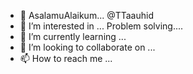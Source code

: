 - 👋 AsalamuAlaikum... @TTaauhid
- 👀 I’m interested in ... Problem solving....
- 🌱 I’m currently learning ...
- 💞️ I’m looking to collaborate on ...
- 📫 How to reach me ...

<!---
TTaauhid/TTaauhid is a ✨ special ✨ repository because its `README.md` (this file) appears on your GitHub profile.
You can click the Preview link to take a look at your changes.
--->
